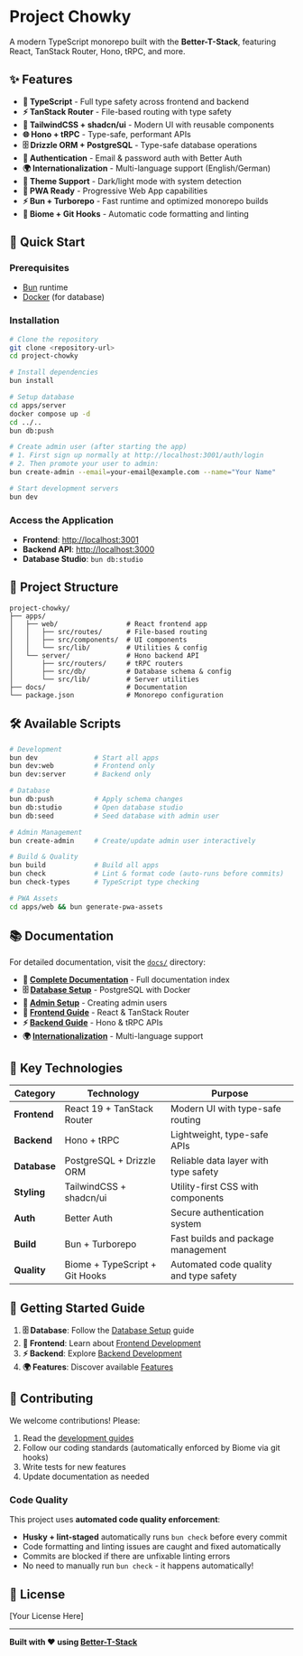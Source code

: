 # Project Chowky

A modern TypeScript monorepo built with the **Better-T-Stack**, featuring React, TanStack Router, Hono, tRPC, and more.

## ✨ Features

- **🔷 TypeScript** - Full type safety across frontend and backend
- **⚡ TanStack Router** - File-based routing with type safety
- **🎨 TailwindCSS + shadcn/ui** - Modern UI with reusable components
- **🌐 Hono + tRPC** - Type-safe, performant APIs
- **🗄️ Drizzle ORM + PostgreSQL** - Type-safe database operations
- **🔐 Authentication** - Email & password auth with Better Auth
- **🌍 Internationalization** - Multi-language support (English/German)
- **🌙 Theme Support** - Dark/light mode with system detection
- **📱 PWA Ready** - Progressive Web App capabilities
- **⚡ Bun + Turborepo** - Fast runtime and optimized monorepo builds
- **🧹 Biome + Git Hooks** - Automatic code formatting and linting

## 🚀 Quick Start

### Prerequisites
- [Bun](https://bun.sh/) runtime
- [Docker](https://docs.docker.com/get-docker/) (for database)

### Installation

```bash
# Clone the repository
git clone <repository-url>
cd project-chowky

# Install dependencies
bun install

# Setup database
cd apps/server
docker compose up -d
cd ../..
bun db:push

# Create admin user (after starting the app)
# 1. First sign up normally at http://localhost:3001/auth/login
# 2. Then promote your user to admin:
bun create-admin --email=your-email@example.com --name="Your Name"

# Start development servers
bun dev
```

### Access the Application

- **Frontend**: [http://localhost:3001](http://localhost:3001)
- **Backend API**: [http://localhost:3000](http://localhost:3000)
- **Database Studio**: `bun db:studio`

## 📂 Project Structure

```
project-chowky/
├── apps/
│   ├── web/                 # React frontend app
│   │   ├── src/routes/      # File-based routing
│   │   ├── src/components/  # UI components
│   │   └── src/lib/         # Utilities & config
│   └── server/              # Hono backend API
│       ├── src/routers/     # tRPC routers
│       ├── src/db/          # Database schema & config
│       └── src/lib/         # Server utilities
├── docs/                    # Documentation
└── package.json             # Monorepo configuration
```

## 🛠️ Available Scripts

```bash
# Development
bun dev              # Start all apps
bun dev:web          # Frontend only
bun dev:server       # Backend only

# Database
bun db:push          # Apply schema changes
bun db:studio        # Open database studio
bun db:seed          # Seed database with admin user

# Admin Management
bun create-admin     # Create/update admin user interactively

# Build & Quality
bun build            # Build all apps
bun check            # Lint & format code (auto-runs before commits)
bun check-types      # TypeScript type checking

# PWA Assets
cd apps/web && bun generate-pwa-assets
```

## 📚 Documentation

For detailed documentation, visit the [`docs/`](docs/) directory:

- **📖 [Complete Documentation](docs/index.md)** - Full documentation index
- **🗄️ [Database Setup](docs/setup/database.md)** - PostgreSQL with Docker
- **👑 [Admin Setup](docs/setup/admin-setup.md)** - Creating admin users
- **🎨 [Frontend Guide](docs/development/frontend.md)** - React & TanStack Router
- **⚡ [Backend Guide](docs/development/backend.md)** - Hono & tRPC APIs
- **🌍 [Internationalization](docs/features/i18n.md)** - Multi-language support

## 🌟 Key Technologies

| Category | Technology | Purpose |
|----------|------------|---------|
| **Frontend** | React 19 + TanStack Router | Modern UI with type-safe routing |
| **Backend** | Hono + tRPC | Lightweight, type-safe APIs |
| **Database** | PostgreSQL + Drizzle ORM | Reliable data layer with type safety |
| **Styling** | TailwindCSS + shadcn/ui | Utility-first CSS with components |
| **Auth** | Better Auth | Secure authentication system |
| **Build** | Bun + Turborepo | Fast builds and package management |
| **Quality** | Biome + TypeScript + Git Hooks | Automated code quality and type safety |

## 🎯 Getting Started Guide

1. **🗄️ Database**: Follow the [Database Setup](docs/setup/database.md) guide
2. **🎨 Frontend**: Learn about [Frontend Development](docs/development/frontend.md)
3. **⚡ Backend**: Explore [Backend Development](docs/development/backend.md)
4. **🌍 Features**: Discover available [Features](docs/features/)

## 🤝 Contributing

We welcome contributions! Please:

1. Read the [development guides](docs/development/)
2. Follow our coding standards (automatically enforced by Biome via git hooks)
3. Write tests for new features
4. Update documentation as needed

### Code Quality

This project uses **automated code quality enforcement**:
- **Husky + lint-staged** automatically runs `bun check` before every commit
- Code formatting and linting issues are caught and fixed automatically
- Commits are blocked if there are unfixable linting errors
- No need to manually run `bun check` - it happens automatically!

## 📄 License

[Your License Here]

---

**Built with ❤️ using [Better-T-Stack](https://github.com/AmanVarshney01/create-better-t-stack)**